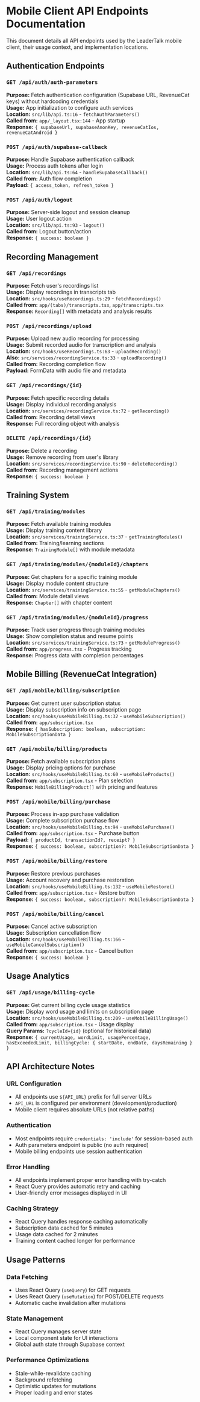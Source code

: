 # Mobile Client API Endpoints Documentation

This document details all API endpoints used by the LeaderTalk mobile client, their usage context, and implementation locations.

## Authentication Endpoints

### `GET /api/auth/auth-parameters`
**Purpose:** Fetch authentication configuration (Supabase URL, RevenueCat keys) without hardcoding credentials  
**Usage:** App initialization to configure auth services  
**Location:** `src/lib/api.ts:16` - `fetchAuthParameters()`  
**Called from:** `app/_layout.tsx:144` - App startup  
**Response:** `{ supabaseUrl, supabaseAnonKey, revenueCatIos, revenueCatAndroid }`

### `POST /api/auth/supabase-callback`
**Purpose:** Handle Supabase authentication callback  
**Usage:** Process auth tokens after login  
**Location:** `src/lib/api.ts:64` - `handleSupabaseCallback()`  
**Called from:** Auth flow completion  
**Payload:** `{ access_token, refresh_token }`

### `POST /api/auth/logout`
**Purpose:** Server-side logout and session cleanup  
**Usage:** User logout action  
**Location:** `src/lib/api.ts:93` - `logout()`  
**Called from:** Logout button/action  
**Response:** `{ success: boolean }`

## Recording Management

### `GET /api/recordings`
**Purpose:** Fetch user's recordings list  
**Usage:** Display recordings in transcripts tab  
**Location:** `src/hooks/useRecordings.ts:29` - `fetchRecordings()`  
**Called from:** `app/(tabs)/transcripts.tsx`, `app/transcripts.tsx`  
**Response:** `Recording[]` with metadata and analysis results

### `POST /api/recordings/upload`
**Purpose:** Upload new audio recording for processing  
**Usage:** Submit recorded audio for transcription and analysis  
**Location:** `src/hooks/useRecordings.ts:63` - `uploadRecording()`  
**Also:** `src/services/recordingService.ts:33` - `uploadRecording()`  
**Called from:** Recording completion flow  
**Payload:** FormData with audio file and metadata

### `GET /api/recordings/{id}`
**Purpose:** Fetch specific recording details  
**Usage:** Display individual recording analysis  
**Location:** `src/services/recordingService.ts:72` - `getRecording()`  
**Called from:** Recording detail views  
**Response:** Full recording object with analysis

### `DELETE /api/recordings/{id}`
**Purpose:** Delete a recording  
**Usage:** Remove recording from user's library  
**Location:** `src/services/recordingService.ts:90` - `deleteRecording()`  
**Called from:** Recording management actions  
**Response:** `{ success: boolean }`

## Training System

### `GET /api/training/modules`
**Purpose:** Fetch available training modules  
**Usage:** Display training content library  
**Location:** `src/services/trainingService.ts:37` - `getTrainingModules()`  
**Called from:** Training/learning sections  
**Response:** `TrainingModule[]` with module metadata

### `GET /api/training/modules/{moduleId}/chapters`
**Purpose:** Get chapters for a specific training module  
**Usage:** Display module content structure  
**Location:** `src/services/trainingService.ts:55` - `getModuleChapters()`  
**Called from:** Module detail views  
**Response:** `Chapter[]` with chapter content

### `GET /api/training/modules/{moduleId}/progress`
**Purpose:** Track user progress through training modules  
**Usage:** Show completion status and resume points  
**Location:** `src/services/trainingService.ts:73` - `getModuleProgress()`  
**Called from:** `app/progress.tsx` - Progress tracking  
**Response:** Progress data with completion percentages

## Mobile Billing (RevenueCat Integration)

### `GET /api/mobile/billing/subscription`
**Purpose:** Get current user subscription status  
**Usage:** Display subscription info on subscription page  
**Location:** `src/hooks/useMobileBilling.ts:32` - `useMobileSubscription()`  
**Called from:** `app/subscription.tsx`  
**Response:** `{ hasSubscription: boolean, subscription: MobileSubscriptionData }`

### `GET /api/mobile/billing/products`
**Purpose:** Fetch available subscription plans  
**Usage:** Display pricing options for purchase  
**Location:** `src/hooks/useMobileBilling.ts:60` - `useMobileProducts()`  
**Called from:** `app/subscription.tsx` - Plan selection  
**Response:** `MobileBillingProduct[]` with pricing and features

### `POST /api/mobile/billing/purchase`
**Purpose:** Process in-app purchase validation  
**Usage:** Complete subscription purchase flow  
**Location:** `src/hooks/useMobileBilling.ts:94` - `useMobilePurchase()`  
**Called from:** `app/subscription.tsx` - Purchase button  
**Payload:** `{ productId, transactionId?, receipt? }`  
**Response:** `{ success: boolean, subscription?: MobileSubscriptionData }`

### `POST /api/mobile/billing/restore`
**Purpose:** Restore previous purchases  
**Usage:** Account recovery and purchase restoration  
**Location:** `src/hooks/useMobileBilling.ts:132` - `useMobileRestore()`  
**Called from:** `app/subscription.tsx` - Restore button  
**Response:** `{ success: boolean, subscription?: MobileSubscriptionData }`

### `POST /api/mobile/billing/cancel`
**Purpose:** Cancel active subscription  
**Usage:** Subscription cancellation flow  
**Location:** `src/hooks/useMobileBilling.ts:166` - `useMobileCancelSubscription()`  
**Called from:** `app/subscription.tsx` - Cancel button  
**Response:** `{ success: boolean }`

## Usage Analytics

### `GET /api/usage/billing-cycle`
**Purpose:** Get current billing cycle usage statistics  
**Usage:** Display word usage and limits on subscription page  
**Location:** `src/hooks/useMobileBilling.ts:209` - `useMobileBillingUsage()`  
**Called from:** `app/subscription.tsx` - Usage display  
**Query Params:** `?cycleId={id}` (optional for historical data)  
**Response:** `{ currentUsage, wordLimit, usagePercentage, hasExceededLimit, billingCycle: { startDate, endDate, daysRemaining } }`

## API Architecture Notes

### URL Configuration
- All endpoints use `${API_URL}` prefix for full server URLs
- `API_URL` is configured per environment (development/production)
- Mobile client requires absolute URLs (not relative paths)

### Authentication
- Most endpoints require `credentials: 'include'` for session-based auth
- Auth parameters endpoint is public (no auth required)
- Mobile billing endpoints use session authentication

### Error Handling
- All endpoints implement proper error handling with try-catch
- React Query provides automatic retry and caching
- User-friendly error messages displayed in UI

### Caching Strategy
- React Query handles response caching automatically
- Subscription data cached for 5 minutes
- Usage data cached for 2 minutes
- Training content cached longer for performance

## Usage Patterns

### Data Fetching
- Uses React Query (`useQuery`) for GET requests
- Uses React Query (`useMutation`) for POST/DELETE requests
- Automatic cache invalidation after mutations

### State Management
- React Query manages server state
- Local component state for UI interactions
- Global auth state through Supabase context

### Performance Optimizations
- Stale-while-revalidate caching
- Background refetching
- Optimistic updates for mutations
- Proper loading and error states
